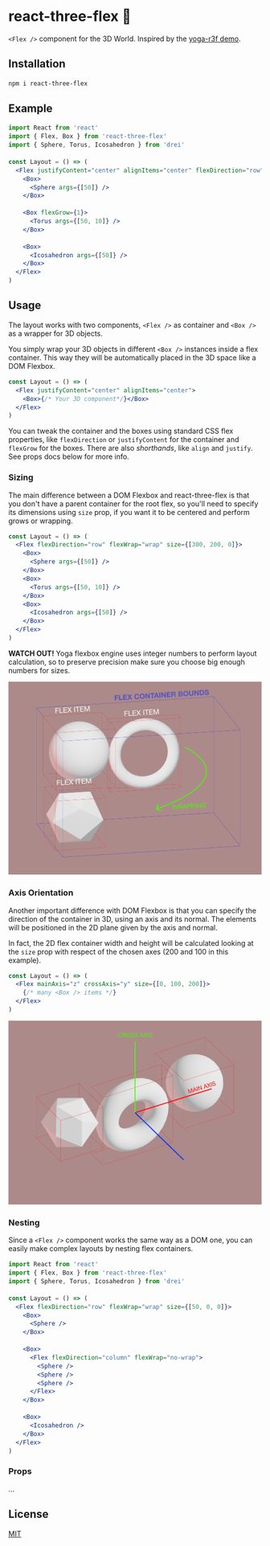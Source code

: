 # react-three-flex 💠

`<Flex />` component for the 3D World. Inspired by the [yoga-r3f demo](https://codesandbox.io/s/yoga-r3f-lgl0j).

## Installation

```sh
npm i react-three-flex
```

## Example

```jsx
import React from 'react'
import { Flex, Box } from 'react-three-flex'
import { Sphere, Torus, Icosahedron } from 'drei'

const Layout = () => (
  <Flex justifyContent="center" alignItems="center" flexDirection="row" flexWrap="wrap" size={[300, 200, 0]}>
    <Box>
      <Sphere args={[50]} />
    </Box>

    <Box flexGrow={1}>
      <Torus args={[50, 10]} />
    </Box>

    <Box>
      <Icosahedron args={[50]} />
    </Box>
  </Flex>
)
```

## Usage

The layout works with two components, `<Flex />` as container and `<Box />` as a wrapper for 3D objects.

You simply wrap your 3D objects in different `<Box />` instances inside a flex container. This way they will be automatically placed in the 3D space like a DOM Flexbox.

```jsx
const Layout = () => (
  <Flex justifyContent="center" alignItems="center">
    <Box>{/* Your 3D component*/}</Box>
  </Flex>
)
```

You can tweak the container and the boxes using standard CSS flex properties, like `flexDirection` or `justifyContent` for the container and `flexGrow` for the boxes. There are also _shorthands_, like `align` and `justify`. See props docs below for more info.

### Sizing

The main difference between a DOM Flexbox and react-three-flex is that you don't have a parent container for the root flex, so you'll need to specify its dimensions using `size` prop, if you want it to be centered and perform grows or wrapping.

```jsx
const Layout = () => (
  <Flex flexDirection="row" flexWrap="wrap" size={[300, 200, 0]}>
    <Box>
      <Sphere args={[50]} />
    </Box>
    <Box>
      <Torus args={[50, 10]} />
    </Box>
    <Box>
      <Icosahedron args={[50]} />
    </Box>
  </Flex>
)
```

**WATCH OUT!** Yoga flexbox engine uses integer numbers to perform layout calculation, so to preserve precision make sure you choose big enough numbers for sizes.

![Bounds](./docs/bounds.png)

### Axis Orientation

Another important difference with DOM Flexbox is that you can specify the direction of the container in 3D, using an axis and its normal. The elements will be positioned in the 2D plane given by the axis and normal.

In fact, the 2D flex container width and height will be calculated looking at the `size` prop with respect of the chosen axes (200 and 100 in this example).

```jsx
const Layout = () => (
  <Flex mainAxis="z" crossAxis="y" size={[0, 100, 200]}>
    {/* many <Box /> items */}
  </Flex>
)
```

![Axes Orientation](./docs/axes_orientation.png)

### Nesting

Since a `<Flex />` component works the same way as a DOM one, you can easily make complex layouts by nesting flex containers.

```jsx
import React from 'react'
import { Flex, Box } from 'react-three-flex'
import { Sphere, Torus, Icosahedron } from 'drei'

const Layout = () => (
  <Flex flexDirection="row" flexWrap="wrap" size={[50, 0, 0]}>
    <Box>
      <Sphere />
    </Box>

    <Box>
      <Flex flexDirection="column" flexWrap="no-wrap">
        <Sphere />
        <Sphere />
        <Sphere />
      </Flex>
    </Box>

    <Box>
      <Icosahedron />
    </Box>
  </Flex>
)
```

### Props

...

## License

[MIT](LICENSE)

